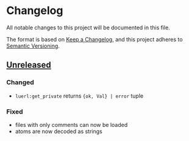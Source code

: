 # Changelog

All notable changes to this project will be documented in this file.

The format is based on [Keep a Changelog](https://keepachangelog.com/en/1.1.0/),
and this project adheres to [Semantic Versioning](https://semver.org/spec/v2.0.0.html).

## [Unreleased]

### Changed

- `luerl:get_private` returns `{ok, Val} | error` tuple

### Fixed

- files with only comments can now be loaded
- atoms are now decoded as strings


[unreleased]: https://github.com/olivierlacan/keep-a-changelog/compare/v1.3.0...HEAD
[1.3.0]: https://github.com/rvirding/luerl/compare/v1.2.3...v1.3.0
[1.2.3]: https://github.com/rvirding/luerl/compare/v1.2.2...v1.2.3
